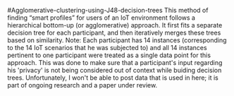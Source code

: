 #Agglomerative-clustering-using-J48-decision-trees
This method of finding “smart profiles” for users of an IoT environment follows a hierarchical bottom-up (or agglomerative) approach. It first fits a separate decision tree for each participant, and then iteratively merges these trees based on similarity.
Note: Each participant has 14 instances (corresponding to the 14 IoT scenarios that he was subjected to) and all 14 instances pertinent to one participant were treated as a single data point for this approach. This was done to make sure that a participant's input regarding his 'privacy' is not being considered out of context while buiding decision trees.
Unfortunately, I won't be able to post data that is used in here; it is part of ongoing research and a paper under review.
